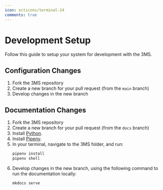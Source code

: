 ```yaml
---
icon: octicons/terminal-24
comments: true
---
```


# Development Setup

Follow this guide to setup your system for development with the 3MS. 

## Configuration Changes

1. Fork the 3MS repository
1. Create a new branch for your pull request (from the `main` branch)
1. Develop changes in the new branch

## Documentation Changes

1. Fork the 3MS repository
1. Create a new branch for your pull request (from the `docs` branch)
1. Install [Python](https://www.python.org/).
1. Install [Pipenv](https://pipenv.pypa.io/en/latest/).
1. In your terminal, navigate to the 3MS folder, and run:
    ```sh
    pipenv install
    pipenv shell
    ```
1. Develop changes in the new branch, using the following command to run the documentation locally:
    ```sh
    mkdocs serve
    ```